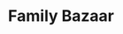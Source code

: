 ---
title: "Family Bazaar"
url: /bharath-nagar-east-vennakkara-nurani-palakkad-kerala/family-bazaar/
shop: clothes
---